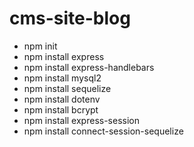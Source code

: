 # cms-site-blog
* npm init
* npm install express
* npm install express-handlebars 
* npm install mysql2
* npm install sequelize 
* npm install dotenv
* npm install bcrypt 
* npm install express-session 
* npm install connect-session-sequelize
